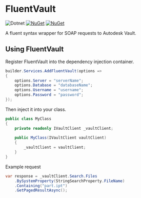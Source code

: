 # FluentVault
![Dotnet](https://github.com/karirafn/fluentvault/actions/workflows/dotnet.yml/badge.svg)
[![NuGet](https://img.shields.io/nuget/dt/fluentvault.svg)](https://www.nuget.org/packages/fluentvault)
[![NuGet](https://img.shields.io/nuget/vpre/fluentvault.svg)](https://www.nuget.org/packages/fluentvault)

A fluent syntax wrapper for SOAP requests to Autodesk Vault.

## Using FluentVault
Register FluentVault into the dependency injection container.

```c#
builder.Services.AddFluentVault(options =>
{
    options.Server = "serverName";
    options.Database = "databaseName";
    options.Username = "username";
    options.Password = "password";
});
```

Then inject it into your class.

```c#
public class MyClass
{
    private readonly IVaultClient _vaultClient;
    
    public MyClass(IVaultClient vaultClient)
    {
        _vaultClient = vaultClient;
    }
}
```

Example request

```c#
var response = _vaultClient.Search.Files
    .BySystemProperty(StringSearchProperty.FileName)
    .Containing("part.ipt")
    .GetPagedResultAsync();
```
